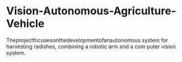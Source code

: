 # Vision-Autonomous-Agriculture-Vehicle
Theprojectfocusesonthedevelopmentofanautonomous  system for harvesting radishes, combining a robotic arm and a com puter vision system.
